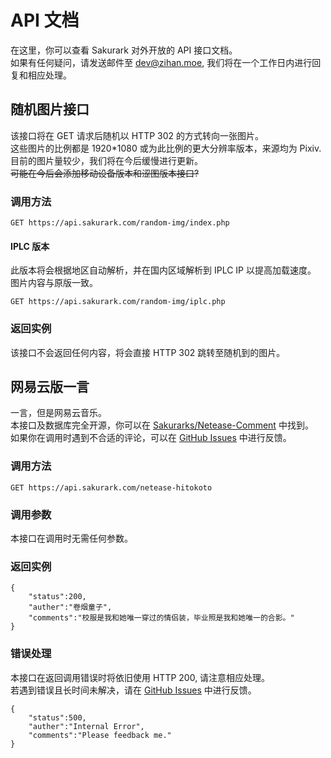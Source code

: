 # API 文档
在这里，你可以查看 Sakurark 对外开放的 API 接口文档。   
如果有任何疑问，请发送邮件至 [dev@zihan.moe](mailto:dev@zihan.moe), 我们将在一个工作日内进行回复和相应处理。

## 随机图片接口
该接口将在 GET 请求后随机以 HTTP 302 的方式转向一张图片。   
这些图片的比例都是 1920*1080 或为此比例的更大分辨率版本，来源均为 Pixiv.   
目前的图片量较少，我们将在今后缓慢进行更新。   
~~可能在今后会添加移动设备版本和涩图版本接口?~~
### 调用方法
```
GET https://api.sakurark.com/random-img/index.php
```

#### IPLC 版本
此版本将会根据地区自动解析，并在国内区域解析到 IPLC IP 以提高加载速度。   
图片内容与原版一致。
```
GET https://api.sakurark.com/random-img/iplc.php
```

### 返回实例
该接口不会返回任何内容，将会直接 HTTP 302 跳转至随机到的图片。

## 网易云版一言
一言，但是网易云音乐。   
本接口及数据库完全开源，你可以在 [Sakurarks/Netease-Comment](https://github.com/Sakurarks/Netease-Comment) 中找到。   
如果你在调用时遇到不合适的评论，可以在 [GitHub Issues](https://github.com/Sakurarks/Netease-Comment/issues) 中进行反馈。

### 调用方法
```
GET https://api.sakurark.com/netease-hitokoto
```

### 调用参数
本接口在调用时无需任何参数。


### 返回实例
```
{
    "status":200,
    "auther":"卷烟童子",
    "comments":"校服是我和她唯一穿过的情侣装，毕业照是我和她唯一的合影。"
}
```

### 错误处理
本接口在返回调用错误时将依旧使用 HTTP 200, 请注意相应处理。   
若遇到错误且长时间未解决，请在 [GitHub Issues](https://github.com/Sakurarks/Netease-Comment/issues) 中进行反馈。   
```
{
    "status":500,
    "auther":"Internal Error",
    "comments":"Please feedback me."
}
```